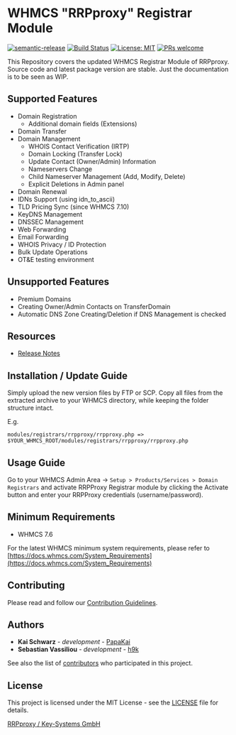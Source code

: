 # WHMCS "RRPproxy" Registrar Module #

[![semantic-release](https://img.shields.io/badge/%20%20%F0%9F%93%A6%F0%9F%9A%80-semantic--release-e10079.svg)](https://github.com/semantic-release/semantic-release)
[![Build Status](https://travis-ci.com/rrpproxy/whmcs-rrpproxy-registrar.svg?branch=master)](https://travis-ci.com/rrpproxy/whmcs-rrpproxy-registrar)
[![License: MIT](https://img.shields.io/badge/License-MIT-blue.svg)](https://opensource.org/licenses/MIT)
[![PRs welcome](https://img.shields.io/badge/PRs-welcome-brightgreen.svg)](https://github.com/rrpproxy/whmcs-rrpproxy-registrar/blob/master/CONTRIBUTING.md)

This Repository covers the updated WHMCS Registrar Module of RRPproxy. Source code and latest package version are stable. Just the documentation is to be seen as WIP.

## Supported Features ##

* Domain Registration
  * Additional domain fields (Extensions)
* Domain Transfer
* Domain Management
  * WHOIS Contact Verification (IRTP)
  * Domain Locking (Transfer Lock)
  * Update Contact (Owner/Admin) Information
  * Nameservers Change
  * Child Nameserver Management (Add, Modify, Delete)
  * Explicit Deletions in Admin panel
* Domain Renewal
* IDNs Support (using idn_to_ascii)
* TLD Pricing Sync (since WHMCS 7.10)
* KeyDNS Management
* DNSSEC Management
* Web Forwarding
* Email Forwarding
* WHOIS Privacy / ID Protection
* Bulk Update Operations
* OT&E testing environment

## Unsupported Features ##

* Premium Domains
* Creating Owner/Admin Contacts on TransferDomain
* Automatic DNS Zone Creating/Deletion if DNS Management is checked

## Resources ##

* [Release Notes](https://github.com/rrpproxy/whmcs-rrpproxy-registrar/releases)

## Installation / Update Guide ##

Simply upload the new version files by FTP or SCP.
Copy all files from the extracted archive to your WHMCS directory, while keeping the folder structure intact.

E.g.

`modules/registrars/rrpproxy/rrpproxy.php => $YOUR_WHMCS_ROOT/modules/registrars/rrpproxy/rrpproxy.php`

## Usage Guide ##

Go to your WHMCS Admin Area -> `Setup > Products/Services > Domain Registrars` and activate RRPProxy Registrar module by clicking the Activate button and enter your RRPProxy credentials (username/password).

## Minimum Requirements ##

* WHMCS 7.6

For the latest WHMCS minimum system requirements, please refer to
[https://docs.whmcs.com/System_Requirements](https://docs.whmcs.com/System_Requirements)

## Contributing ##

Please read and follow our [Contribution Guidelines](https://github.com/rrpproxy/whmcs-rrpproxy-registrar/blob/master/CONTRIBUTING.md).

## Authors ##

* **Kai Schwarz** - *development* - [PapaKai](https://github.com/papakai)
* **Sebastian Vassiliou** - *development* - [h9k](https://github.com/h9k)

See also the list of [contributors](https://github.com/rrpproxy/whmcs-rrpproxy-registrar/graphs/contributors) who participated in this project.

## License ##

This project is licensed under the MIT License - see the [LICENSE](https://github.com/rrpproxy/whmcs-rrpproxy-registrar/blob/master/LICENSE) file for details.

[RRPproxy / Key-Systems GmbH](https://www.rrpproxy.net/)
